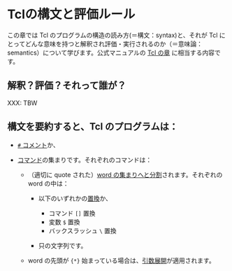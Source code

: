 # Tclの構文と評価ルール

この章では Tcl のプログラムの構造の読み方(＝構文：syntax)と、それが Tcl にとってどんな意味を持つと解釈され評価・実行されるのか（＝意味論：semantics）について学びます。公式マニュアルの [Tcl の章](https://www.tcl.tk/man/tcl8.5/TclCmd/Tcl.htm) に相当する内容です。

## 解釈？評価？それって誰が？

XXX: TBW


## 構文を要約すると、Tcl のプログラムは：

- [`#` コメント](comment.md)か、

- [コマンド](tcl_command.md)の集まりです。それぞれのコマンドは：

  - （適切に quote された）[word の集まりへと分割](word_breaking_and_quoting.md)されます。それぞれのword の中は：

    - 以下のいずれかの[置換](substitution)か、

      - コマンド `[]` 置換
      - 変数 `$` 置換
      - バックスラッシュ `\` 置換

    - 只の文字列です。

  - word の先頭が `{*}` 始まっている場合は、[引数展開](arg_expansion.md)が適用されます。

